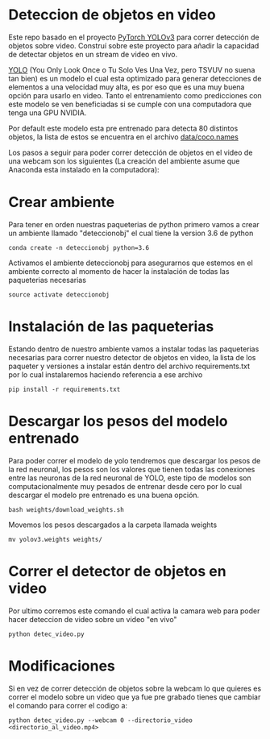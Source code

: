 # Deteccion de objetos en video 
Este repo basado en el proyecto [PyTorch YOLOv3](https://github.com/eriklindernoren/PyTorch-YOLOv3) para correr detección de objetos sobre video. Construí sobre este proyecto para añadir la capacidad de detectar objetos en un stream de video en vivo.

[YOLO](https://pjreddie.com/darknet/yolo/) (You Only Look Once o Tu Solo Ves Una Vez, pero TSVUV no suena tan bien) es un modelo el cual esta optimizado para generar detecciones de elementos a una velocidad muy alta, es por eso que es una muy buena opción para usarlo en video. Tanto el entrenamiento como predicciones con este modelo se ven beneficiadas si se cumple con una computadora que tenga una GPU NVIDIA.

Por default este modelo esta pre entrenado para detecta 80 distintos objetos, la lista de estos se encuentra en el archivo [data/coco.names](https://github.com/puigalex/deteccion-objetos-video/blob/master/data/coco.names)

Los pasos a seguir para poder correr detección de objetos en el video de una webcam son los siguientes (La creación del ambiente asume que Anaconda esta instalado en la computadora):

# Crear ambiente
Para tener en orden nuestras paqueterias de python primero vamos a crear un ambiente llamado "deteccionobj" el cual tiene la version 3.6 de python
``` 
conda create -n deteccionobj python=3.6
```

Activamos el ambiente deteccionobj para asegurarnos que estemos en el ambiente correcto al momento de hacer la instalación de todas las paqueterias necesarias
```
source activate deteccionobj
```

# Instalación de las paqueterias
Estando dentro de nuestro ambiente vamos a instalar todas las paqueterias necesarias para correr nuestro detector de objetos en video, la lista de los paqueter y versiones a instalar están dentro del archivo requirements.txt por lo cual instalaremos haciendo referencia a ese archivo
```
pip install -r requirements.txt
```

# Descargar los pesos del modelo entrenado 
Para poder correr el modelo de yolo tendremos que descargar los pesos de la red neuronal, los pesos son los valores que tienen todas las conexiones entre las neuronas de la red neuronal de YOLO, este tipo de modelos son computacionalmente muy pesados de entrenar desde cero por lo cual descargar el modelo pre entrenado es una buena opción.

```
bash weights/download_weights.sh
```

Movemos los pesos descargados a la carpeta llamada weights
```
mv yolov3.weights weights/
```

# Correr el detector de objetos en video 
Por ultimo corremos este comando el cual activa la camara web para poder hacer deteccion de video sobre un video "en vivo"
```
python detec_video.py
```

# Modificaciones
Si en vez de correr detección de objetos sobre la webcam lo que quieres es correr el modelo sobre un video que ya fue pre grabado tienes que cambiar el comando para correr el codigo a:

```
python detec_video.py --webcam 0 --directorio_video <directorio_al_video.mp4>
```

